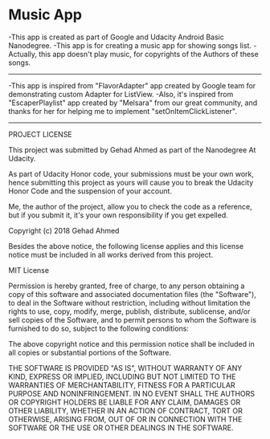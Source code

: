 # Music App
-This app is created as part of Google and Udacity Android Basic Nanodegree.
-This app is for creating a music app for showing songs list.
-Actually, this app doesn't play music, for copyrights of the Authors of these songs.
__________________
-This app is inspired from "FlavorAdapter" app created by Google team for demonstrating custom Adapter for ListView.
-Also, it's inspired from "EscaperPlaylist" app created by "Melsara" from our great community, and thanks for her for helping me to implement "setOnItemClickListener".
__________________
PROJECT LICENSE

This project was submitted by Gehad Ahmed as part of the Nanodegree At Udacity.

As part of Udacity Honor code, your submissions must be your own work, hence
submitting this project as yours will cause you to break the Udacity Honor Code and the suspension of your account.

Me, the author of the project, allow you to check the code as a reference, but if you submit it, it's your own responsibility if you get expelled.

Copyright (c) 2018 Gehad Ahmed

Besides the above notice, the following license applies and this license notice must be included in all works derived from this project.

MIT License

Permission is hereby granted, free of charge, to any person obtaining a copy
of this software and associated documentation files (the "Software"), to deal
in the Software without restriction, including without limitation the rights
to use, copy, modify, merge, publish, distribute, sublicense, and/or sell
copies of the Software, and to permit persons to whom the Software is
furnished to do so, subject to the following conditions:

The above copyright notice and this permission notice shall be included in all copies or substantial portions of the Software.

THE SOFTWARE IS PROVIDED "AS IS", WITHOUT WARRANTY OF ANY KIND, EXPRESS OR
IMPLIED, INCLUDING BUT NOT LIMITED TO THE WARRANTIES OF MERCHANTABILITY,
FITNESS FOR A PARTICULAR PURPOSE AND NONINFRINGEMENT. IN NO EVENT SHALL THE
AUTHORS OR COPYRIGHT HOLDERS BE LIABLE FOR ANY CLAIM, DAMAGES OR OTHER
LIABILITY, WHETHER IN AN ACTION OF CONTRACT, TORT OR OTHERWISE, ARISING FROM,
OUT OF OR IN CONNECTION WITH THE SOFTWARE OR THE USE OR OTHER DEALINGS IN THE
SOFTWARE.

